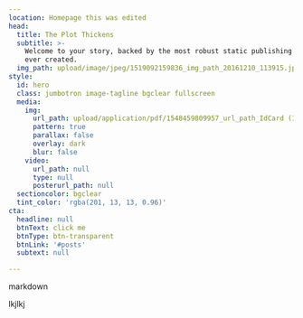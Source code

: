 ```yaml
---
location: Homepage this was edited
head:
  title: The Plot Thickens
  subtitle: >-
    Welcome to your story, backed by the most robust static publishing platform
    ever created.
  img_path: upload/image/jpeg/1519092159836_img_path_20161210_113915.jpg
style:
  id: hero
  class: jumbotron image-tagline bgclear fullscreen
  media:
    img:
      url_path: upload/application/pdf/1548459809957_url_path_IdCard (1).pdf
      pattern: true
      parallax: false
      overlay: dark
      blur: false
    video:
      url_path: null
      type: null
      posterurl_path: null
  sectioncolor: bgclear
  tint_color: 'rgba(201, 13, 13, 0.96)'
cta:
  headline: null
  btnText: click me
  btnType: btn-transparent
  btnLink: '#posts'
  subtext: null

---
```




markdown



lkjlkj